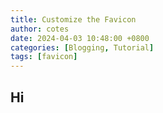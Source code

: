 ```yaml
---
title: Customize the Favicon
author: cotes
date: 2024-04-03 10:48:00 +0800
categories: [Blogging, Tutorial]
tags: [favicon]
---
```


## Hi
